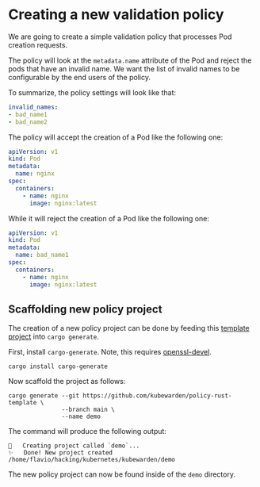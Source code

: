 # Creating a new validation policy

We are going to create a simple validation policy that processes
Pod creation requests.

The policy will look at the `metadata.name` attribute of the Pod and reject
the pods that have an invalid name. We want the list of invalid names to be
configurable by the end users of the policy.

To summarize, the policy settings will look like that:

```yaml
invalid_names:
- bad_name1
- bad_name2
```

The policy will accept the creation of a Pod like the following one:

```yaml
apiVersion: v1
kind: Pod
metadata:
  name: nginx
spec:
  containers:
    - name: nginx
      image: nginx:latest
```

While it will reject the creation of a Pod like the following one:

```yaml
apiVersion: v1
kind: Pod
metadata:
  name: bad_name1
spec:
  containers:
    - name: nginx
      image: nginx:latest
```

## Scaffolding new policy project

The creation of a new policy project can be done by feeding this
[template project](https://github.com/kubewarden/policy-rust-template)
into `cargo generate`.

First, install `cargo-generate`. Note, this requires [openssl-devel](https://pkgs.org/download/openssl-devel).

```
cargo install cargo-generate
```

Now scaffold the project as follows:

```shell
cargo generate --git https://github.com/kubewarden/policy-rust-template \
               --branch main \
               --name demo
```

The command will produce the following output:

```
🔧   Creating project called `demo`...
✨   Done! New project created /home/flavio/hacking/kubernetes/kubewarden/demo
```

The new policy project can now be found inside of the `demo` directory.
